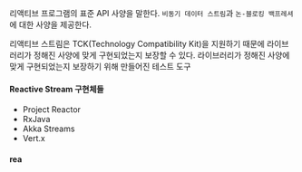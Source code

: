 
리액티브 프로그램의 표준 API 사양을 말한다.
`비동기 데이터 스트림`과 `논-블로킹 백프레셔`에 대한 사양을 제공한다.

리액티브 스트림은 TCK(Technology Compatibility Kit)을 지원하기 때문에 라이브러리가 정해진 사양에 맞게 구현되었는지 보장할 수 있다.
	라이브러리가 정해진 사양에 맞게 구현되었는지 보장하기 위해 만들어진 테스트 도구


#### Reactive Stream 구현체들

- Project Reactor
- RxJava
- Akka Streams
- Vert.x



#### rea